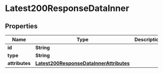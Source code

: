 

# Latest200ResponseDataInner


## Properties

| Name | Type | Description | Notes |
|------------ | ------------- | ------------- | -------------|
|**id** | **String** |  |  |
|**type** | **String** |  |  |
|**attributes** | [**Latest200ResponseDataInnerAttributes**](Latest200ResponseDataInnerAttributes.md) |  |  [optional] |




